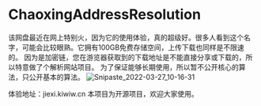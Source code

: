 # ChaoxingAddressResolution
该网盘最近在网上特别火，因为它的使用体验，真的超级好。很多人看到这个名字，可能会比较眼熟。它拥有100GB免费存储空间，上传下载也同样是不限速的。
因为是加密链，您在游览器获取到的下载地址是不能直接分享或下载的，所以特意做了个解析网站项目。
为了保证能够长期使用，所以暂不公开核心的算法，只公开基本的算法。
![Snipaste_2022-03-27_10-16-31](https://user-images.githubusercontent.com/91483168/160263816-7eb1e2d5-f2ab-46ba-a765-21e8f122652d.png)

体验地址：jiexi.kiwiw.cn
本项目为开源项目，欢迎大家使用。
